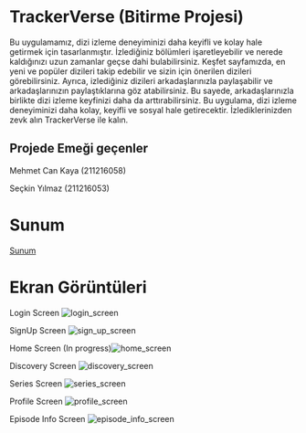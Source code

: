 # TrackerVerse (Bitirme Projesi)

Bu uygulamamız, dizi izleme deneyiminizi daha keyifli ve kolay hale getirmek için tasarlanmıştır. İzlediğiniz bölümleri işaretleyebilir ve nerede kaldığınızı uzun zamanlar geçse dahi bulabilirsiniz. Keşfet sayfamızda, en yeni ve popüler dizileri takip edebilir ve sizin için önerilen dizileri görebilirsiniz. Ayrıca, izlediğiniz dizileri arkadaşlarınızla paylaşabilir ve arkadaşlarınızın paylaştıklarına göz atabilirsiniz. Bu sayede, arkadaşlarınızla birlikte dizi izleme keyfinizi daha da arttırabilirsiniz. Bu uygulama, dizi izleme deneyiminizi daha kolay, keyifli ve sosyal hale getirecektir. İzlediklerinizden zevk alın TrackerVerse ile kalın.

## Projede Emeği geçenler

Mehmet Can Kaya (211216058)

Seçkin Yılmaz (211216053)

# Sunum

[Sunum](https://www.canva.com/design/DAFYZseGRYE/rTtKT-W6GQoQSVRigx60jA/view?utm_content=DAFYZseGRYE&utm_campaign=designshare&utm_medium=link&utm_source=publishsharelink)

# Ekran Görüntüleri 

Login Screen
![login_screen](https://user-images.githubusercontent.com/92443831/213930887-b2ffe95e-baa7-44b2-acc0-5d659074a338.png)

SignUp Screen
![sign_up_screen](https://user-images.githubusercontent.com/92443831/213930893-7f58a7c7-a695-4faa-9a02-d4b783b895e9.png)

Home Screen 
(In progress)![home_screen](https://user-images.githubusercontent.com/92443831/213930897-183640f2-696e-4ee0-8e5f-84877e074165.png)

Discovery Screen
![discovery_screen](https://user-images.githubusercontent.com/92443831/213930904-66ab04c3-6485-49e4-8b69-0888f5ef9ce1.png)

Series Screen
![series_screen](https://user-images.githubusercontent.com/92443831/213930920-e323bca0-4c86-455e-a524-129b5de2b23e.png)

Profile Screen
![profile_screen](https://user-images.githubusercontent.com/92443831/213930930-92fee47b-35d6-46da-97b1-249058b6c8a3.png)

Episode Info Screen
![episode_info_screen](https://user-images.githubusercontent.com/92443831/213930936-a01052fc-c9f7-47f8-b211-aa0d14fefef4.png)

